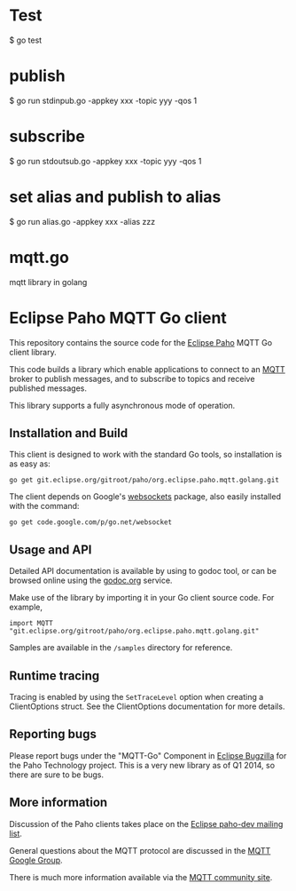 # Test
$ go test

# publish
$ go run stdinpub.go -appkey xxx -topic yyy -qos 1

# subscribe
$ go run stdoutsub.go -appkey xxx -topic yyy -qos 1

# set alias and publish to alias
$ go run alias.go -appkey xxx -alias zzz


mqtt.go
=======

mqtt library in golang

Eclipse Paho MQTT Go client
===========================


This repository contains the source code for the [Eclipse Paho](http://eclipse.org/paho) MQTT Go client library. 

This code builds a library which enable applications to connect to an [MQTT](http://mqtt.org) broker to publish messages, and to subscribe to topics and receive published messages.

This library supports a fully asynchronous mode of operation.


Installation and Build
----------------------

This client is designed to work with the standard Go tools, so installation is as easy as:

```
go get git.eclipse.org/gitroot/paho/org.eclipse.paho.mqtt.golang.git
```

The client depends on Google's [websockets](http://godoc.org/code.google.com/p/go.net/websocket) package, 
also easily installed with the command:

```
go get code.google.com/p/go.net/websocket
```


Usage and API
-------------

Detailed API documentation is available by using to godoc tool, or can be browsed online
using the [godoc.org](http://godoc.org/git.eclipse.org/gitroot/paho/org.eclipse.paho.mqtt.golang.git) service.

Make use of the library by importing it in your Go client source code. For example,
```
import MQTT "git.eclipse.org/gitroot/paho/org.eclipse.paho.mqtt.golang.git"
```

Samples are available in the `/samples` directory for reference.


Runtime tracing
---------------

Tracing is enabled by using the `SetTraceLevel` option when creating a ClientOptions struct. See the ClientOptions
documentation for more details.


Reporting bugs
--------------

Please report bugs under the "MQTT-Go" Component in [Eclipse Bugzilla](http://bugs.eclipse.org/bugs/) for the Paho Technology project. This is a very new library as of Q1 2014, so there are sure to be bugs.


More information
----------------

Discussion of the Paho clients takes place on the [Eclipse paho-dev mailing list](https://dev.eclipse.org/mailman/listinfo/paho-dev).

General questions about the MQTT protocol are discussed in the [MQTT Google Group](https://groups.google.com/forum/?hl=en-US&fromgroups#!forum/mqtt).

There is much more information available via the [MQTT community site](http://mqtt.org).

